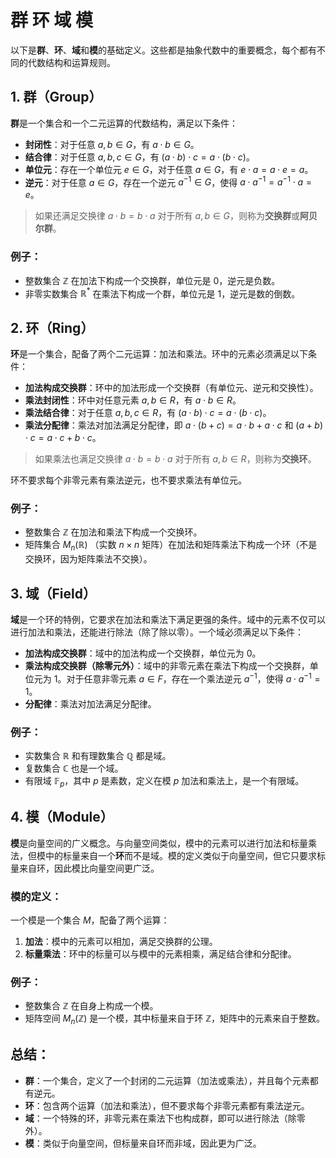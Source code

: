 # 群 环 域 模
以下是**群**、**环**、**域**和**模**的基础定义。这些都是抽象代数中的重要概念，每个都有不同的代数结构和运算规则。

## **1. 群（Group）**

**群**是一个集合和一个二元运算的代数结构，满足以下条件：
- **封闭性**：对于任意 $a, b \in G$，有 $a \cdot b \in G$。
- **结合律**：对于任意 $a, b, c \in G$，有 $(a \cdot b) \cdot c = a \cdot (b \cdot c)$。
- **单位元**：存在一个单位元 $e \in G$，对于任意 $a \in G$，有 $e \cdot a = a \cdot e = a$。
- **逆元**：对于任意 $a \in G$，存在一个逆元 $a^{-1} \in G$，使得 $a \cdot a^{-1} = a^{-1} \cdot a = e$。

> 如果还满足交换律 $a \cdot b = b \cdot a$ 对于所有 $a, b \in G$，则称为**交换群**或**阿贝尔群**。

### 例子：
- 整数集合 $\mathbb{Z}$ 在加法下构成一个交换群，单位元是 0，逆元是负数。
- 非零实数集合 $\mathbb{R}^*$ 在乘法下构成一个群，单位元是 1，逆元是数的倒数。

## **2. 环（Ring）**

**环**是一个集合，配备了两个二元运算：加法和乘法。环中的元素必须满足以下条件：
- **加法构成交换群**：环中的加法形成一个交换群（有单位元、逆元和交换性）。
- **乘法封闭性**：环中对任意元素 $a, b \in R$，有 $a \cdot b \in R$。
- **乘法结合律**：对于任意 $a, b, c \in R$，有 $(a \cdot b) \cdot c = a \cdot (b \cdot c)$。
- **乘法分配律**：乘法对加法满足分配律，即 $a \cdot (b + c) = a \cdot b + a \cdot c$ 和 $(a + b) \cdot c = a \cdot c + b \cdot c$。

> 如果乘法也满足交换律 $a \cdot b = b \cdot a$ 对于所有 $a, b \in R$，则称为**交换环**。

环不要求每个非零元素有乘法逆元，也不要求乘法有单位元。

### 例子：
- 整数集合 $\mathbb{Z}$ 在加法和乘法下构成一个交换环。
- 矩阵集合 $M_n(\mathbb{R})$ （实数 $n \times n$ 矩阵）在加法和矩阵乘法下构成一个环（不是交换环，因为矩阵乘法不交换）。

## **3. 域（Field）**

**域**是一个环的特例，它要求在加法和乘法下满足更强的条件。域中的元素不仅可以进行加法和乘法，还能进行除法（除了除以零）。一个域必须满足以下条件：
- **加法构成交换群**：域中的加法构成一个交换群，单位元为 0。
- **乘法构成交换群（除零元外）**：域中的非零元素在乘法下构成一个交换群，单位元为 1。对于任意非零元素 $a \in F$，存在一个乘法逆元 $a^{-1}$，使得 $a \cdot a^{-1} = 1$。
- **分配律**：乘法对加法满足分配律。

### 例子：
- 实数集合 $\mathbb{R}$ 和有理数集合 $\mathbb{Q}$ 都是域。
- 复数集合 $\mathbb{C}$ 也是一个域。
- 有限域 $\mathbb{F}_p$，其中 $p$ 是素数，定义在模 $p$ 加法和乘法上，是一个有限域。

## **4. 模（Module）**

**模**是向量空间的广义概念。与向量空间类似，模中的元素可以进行加法和标量乘法，但模中的标量来自一个**环**而不是域。模的定义类似于向量空间，但它只要求标量来自环，因此模比向量空间更广泛。

### 模的定义：
一个模是一个集合 $M$，配备了两个运算：
1. **加法**：模中的元素可以相加，满足交换群的公理。
2. **标量乘法**：环中的标量可以与模中的元素相乘，满足结合律和分配律。

### 例子：
- 整数集合 $\mathbb{Z}$ 在自身上构成一个模。
- 矩阵空间 $M_n(\mathbb{Z})$ 是一个模，其中标量来自于环 $\mathbb{Z}$，矩阵中的元素来自于整数。

## **总结：**

- **群**：一个集合，定义了一个封闭的二元运算（加法或乘法），并且每个元素都有逆元。
- **环**：包含两个运算（加法和乘法），但不要求每个非零元素都有乘法逆元。
- **域**：一个特殊的环，非零元素在乘法下也构成群，即可以进行除法（除零外）。
- **模**：类似于向量空间，但标量来自环而非域，因此更为广泛。

